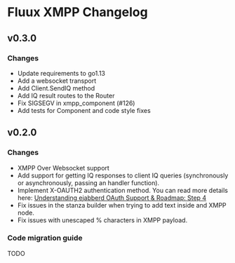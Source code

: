 # Fluux XMPP Changelog

## v0.3.0

### Changes

- Update requirements to go1.13
- Add a websocket transport
- Add Client.SendIQ method
- Add IQ result routes to the Router
- Fix SIGSEGV in xmpp_component (#126)
- Add tests for Component and code style fixes

## v0.2.0

### Changes

- XMPP Over Websocket support
- Add support for getting IQ responses to client IQ queries (synchronously or asynchronously, passing an handler
  function).
- Implement X-OAUTH2 authentication method. You can read more details here:
  [Understanding ejabberd OAuth Support & Roadmap: Step 4](https://blog.process-one.net/understanding-ejabberd-oauth-support-roadmap/)
- Fix issues in the stanza builder when trying to add text inside and XMPP node.
- Fix issues with unescaped % characters in XMPP payload.

### Code migration guide

TODO
